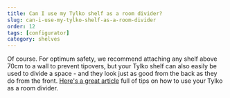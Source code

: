 ```yaml
---
title: Can I use my Tylko shelf as a room divider?
slug: can-i-use-my-tylko-shelf-as-a-room-divider
order: 12
tags: [configurator]
category: shelves
---
```


Of course. For optimum safety, we recommend attaching any shelf above 70cm to a wall to prevent tipovers, but your Tylko shelf can also easily be used to divide a space - and they look just as good from the back as they do from the front. [Here's a great article](https://tips.tylko.com/en/articles/1205887-tylko-as-a-room-divider) full of tips on how to use your Tylko as a room divider.

